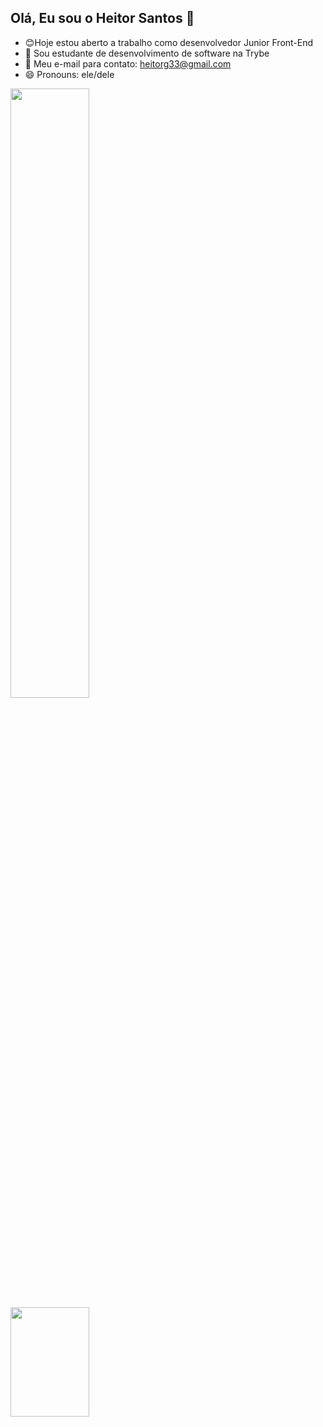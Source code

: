 ## Olá, Eu sou o Heitor Santos 👋

- 😊Hoje estou aberto a trabalho como desenvolvedor Junior Front-End
- 📖 Sou estudante de desenvolvimento de software na Trybe
- 📧 Meu e-mail para contato: heitorg33@gmail.com
- 😄 Pronouns: ele/dele
<div>
  <a href="https://github.com/heitorgsantos/">
  <img height"150em" width="50%" src="https://github-readme-stats.vercel.app/api?username=heitorgsantos&show_icons=true&theme=dark"/>
  <img height="175em" width="50%" src="https://github-readme-stats.vercel.app/api/top-langs/?username=heitorgsantos&layout=compact&langs_count=32&theme=dark"/>
</div>
